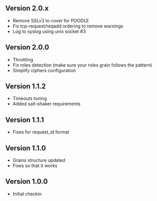 ## Version 2.0.x

* Remove SSLv3 to cover for POODLE
* Fix tcp-request/reqadd ordering to remove warnings
* Log to syslog using unix socket #3

## Version 2.0.0

* Throttling
* Fix roles detection (make sure your roles grain follows the pattern) 
* Simplify ciphers configuration

## Version 1.1.2

* Timeouts tuning
* Added salt-shaker requirements

## Version 1.1.1

* Fixes for request_id format

## Version 1.1.0

* Grains structure updated
* Fixes so that it works

## Version 1.0.0

* Initial checkin

